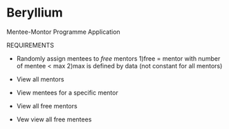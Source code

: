 # Beryllium
Mentee-Montor Programme Application


REQUIREMENTS
- Randomly assign mentees to *free* mentors
1)free = mentor with number of mentee < max
2)max is defined by data (not constant for all mentors)

- View all mentors
- View mentees for a specific mentor
- View all free mentors
- Vew view all free mentees

